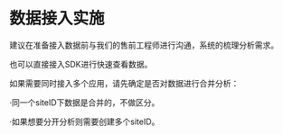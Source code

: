 # 数据接入实施

建议在准备接入数据前与我们的售前工程师进行沟通，系统的梳理分析需求。

也可以直接接入SDK进行快速查看数据。

  
如果需要同时接入多个应用，请先确定是否对数据进行合并分析：

·同一个siteID下数据是合并的，不做区分。

·如果想要分开分析则需要创建多个siteID。

  


